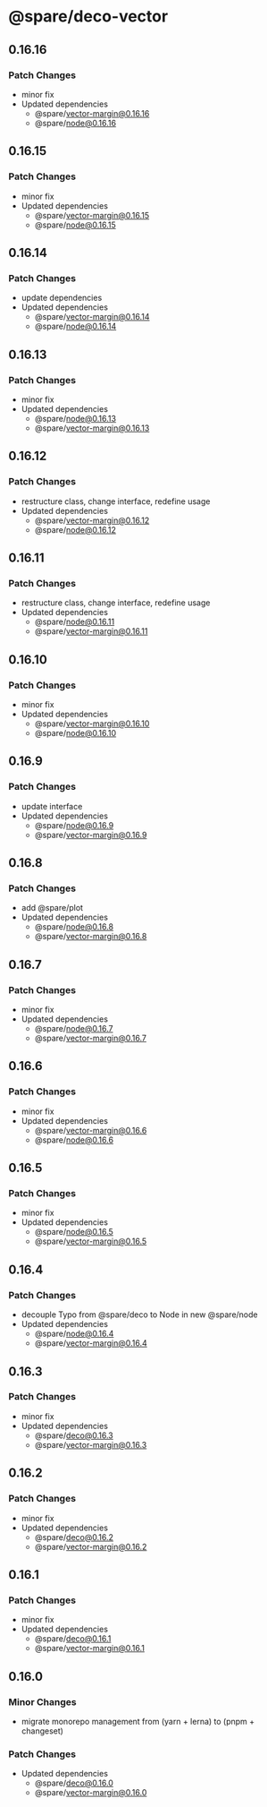 # @spare/deco-vector

## 0.16.16

### Patch Changes

- minor fix
- Updated dependencies
  - @spare/vector-margin@0.16.16
  - @spare/node@0.16.16

## 0.16.15

### Patch Changes

- minor fix
- Updated dependencies
  - @spare/vector-margin@0.16.15
  - @spare/node@0.16.15

## 0.16.14

### Patch Changes

- update dependencies
- Updated dependencies
  - @spare/vector-margin@0.16.14
  - @spare/node@0.16.14

## 0.16.13

### Patch Changes

- minor fix
- Updated dependencies
  - @spare/node@0.16.13
  - @spare/vector-margin@0.16.13

## 0.16.12

### Patch Changes

- restructure class, change interface, redefine usage
- Updated dependencies
  - @spare/vector-margin@0.16.12
  - @spare/node@0.16.12

## 0.16.11

### Patch Changes

- restructure class, change interface, redefine usage
- Updated dependencies
  - @spare/node@0.16.11
  - @spare/vector-margin@0.16.11

## 0.16.10

### Patch Changes

- minor fix
- Updated dependencies
  - @spare/vector-margin@0.16.10
  - @spare/node@0.16.10

## 0.16.9

### Patch Changes

- update interface
- Updated dependencies
  - @spare/node@0.16.9
  - @spare/vector-margin@0.16.9

## 0.16.8

### Patch Changes

- add @spare/plot
- Updated dependencies
  - @spare/node@0.16.8
  - @spare/vector-margin@0.16.8

## 0.16.7

### Patch Changes

- minor fix
- Updated dependencies
  - @spare/node@0.16.7
  - @spare/vector-margin@0.16.7

## 0.16.6

### Patch Changes

- minor fix
- Updated dependencies
  - @spare/vector-margin@0.16.6
  - @spare/node@0.16.6

## 0.16.5

### Patch Changes

- minor fix
- Updated dependencies
  - @spare/node@0.16.5
  - @spare/vector-margin@0.16.5

## 0.16.4

### Patch Changes

- decouple Typo from @spare/deco to Node in new @spare/node
- Updated dependencies
  - @spare/node@0.16.4
  - @spare/vector-margin@0.16.4

## 0.16.3

### Patch Changes

- minor fix
- Updated dependencies
  - @spare/deco@0.16.3
  - @spare/vector-margin@0.16.3

## 0.16.2

### Patch Changes

- minor fix
- Updated dependencies
  - @spare/deco@0.16.2
  - @spare/vector-margin@0.16.2

## 0.16.1

### Patch Changes

- minor fix
- Updated dependencies
  - @spare/deco@0.16.1
  - @spare/vector-margin@0.16.1

## 0.16.0

### Minor Changes

- migrate monorepo management from (yarn + lerna) to (pnpm + changeset)

### Patch Changes

- Updated dependencies
  - @spare/deco@0.16.0
  - @spare/vector-margin@0.16.0
